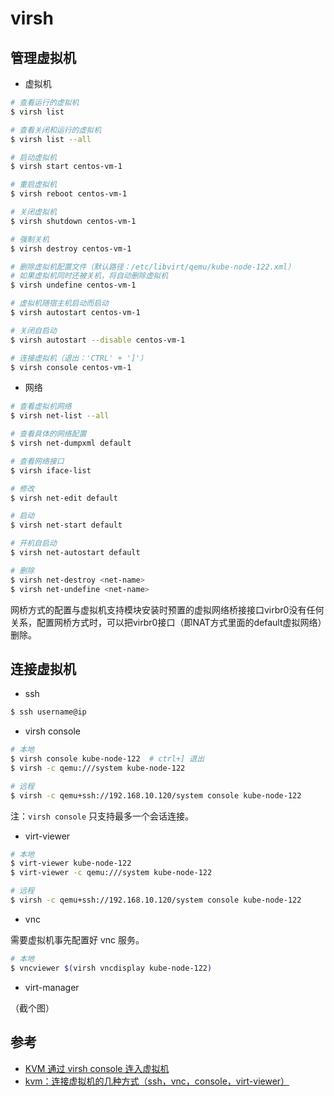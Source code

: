 # virsh

## 管理虚拟机

* 虚拟机

```bash
# 查看运行的虚拟机
$ virsh list

# 查看关闭和运行的虚拟机
$ virsh list --all

# 启动虚拟机
$ virsh start centos-vm-1

# 重启虚拟机
$ virsh reboot centos-vm-1

# 关闭虚拟机
$ virsh shutdown centos-vm-1

# 强制关机
$ virsh destroy centos-vm-1

# 删除虚拟机配置文件（默认路径：/etc/libvirt/qemu/kube-node-122.xml）
# 如果虚拟机同时还被关机，将自动删除虚拟机
$ virsh undefine centos-vm-1

# 虚拟机随宿主机启动而启动
$ virsh autostart centos-vm-1

# 关闭自启动
$ virsh autostart --disable centos-vm-1

# 连接虚拟机（退出：'CTRL' + ']'）
$ virsh console centos-vm-1
```

* 网络

```bash
# 查看虚拟机网络
$ virsh net-list --all

# 查看具体的网络配置
$ virsh net-dumpxml default

# 查看网络接口
$ virsh iface-list

# 修改
$ virsh net-edit default

# 启动
$ virsh net-start default

# 开机自启动
$ virsh net-autostart default

# 删除
$ virsh net-destroy <net-name>
$ virsh net-undefine <net-name>
```

网桥方式的配置与虚拟机支持模块安装时预置的虚拟网络桥接接口virbr0没有任何关系，配置网桥方式时，可以把virbr0接口（即NAT方式里面的default虚拟网络）删除。

## 连接虚拟机

* ssh

```bash
$ ssh username@ip
```

* virsh console

```bash
# 本地
$ virsh console kube-node-122  # ctrl+] 退出
$ virsh -c qemu:///system kube-node-122

# 远程
$ virsh -c qemu+ssh://192.168.10.120/system console kube-node-122
```

注：`virsh console` 只支持最多一个会话连接。

* virt-viewer

```bash
# 本地
$ virt-viewer kube-node-122
$ virt-viewer -c qemu:///system kube-node-122

# 远程
$ virsh -c qemu+ssh://192.168.10.120/system console kube-node-122
```

* vnc

需要虚拟机事先配置好 vnc 服务。

```bash
# 本地
$ vncviewer $(virsh vncdisplay kube-node-122)
```

* virt-manager

（截个图）


## 参考

* [KVM 通过 virsh console 连入虚拟机](http://www.cnblogs.com/xieshengsen/p/6215168.html)
* [kvm：连接虚拟机的几种方式（ssh，vnc，console，virt-viewer）](http://blog.csdn.net/lidonghat/article/details/70833486)
